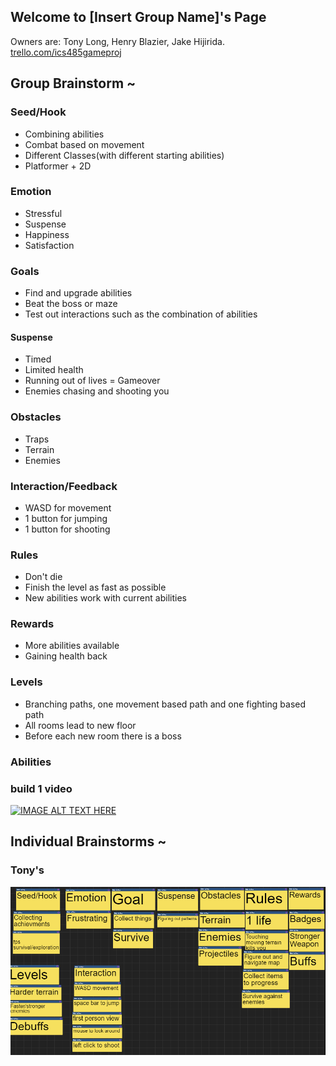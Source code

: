 ## Welcome to [Insert Group Name]'s Page

Owners are: Tony Long, Henry Blazier, Jake Hijirida. <br/>
[trello.com/ics485gameproj](https://trello.com/ics485gameproj)

## Group Brainstorm ~

### Seed/Hook
- Combining abilities
- Combat based on movement
- Different Classes(with different starting abilities)
- Platformer + 2D

### Emotion
- Stressful
- Suspense 
- Happiness 
- Satisfaction 

### Goals
- Find and upgrade abilities 
- Beat the boss or maze 
- Test out interactions such as the combination of abilities 

#### Suspense
- Timed 
- Limited health 
- Running out of lives = Gameover 
- Enemies chasing and shooting you 

### Obstacles
- Traps 
- Terrain 
- Enemies 

### Interaction/Feedback
- WASD for movement
- 1 button for jumping
- 1 button for shooting

### Rules
- Don't die
- Finish the level as fast as possible
- New abilities work with current abilities

### Rewards
- More abilities available
- Gaining health back

### Levels
- Branching paths, one movement based path and one fighting based path
- All rooms lead to new floor
- Before each new room there is a boss

### Abilities


### build 1 video
[![IMAGE ALT TEXT HERE](https://img.youtube.com/vi/ke7FEY4zpdI/0.jpg)](https://www.youtube.com/watch?v=ke7FEY4zpdI)


## Individual Brainstorms ~

### Tony's

<img width="600px" src="tonyBrainstorm.PNG">

